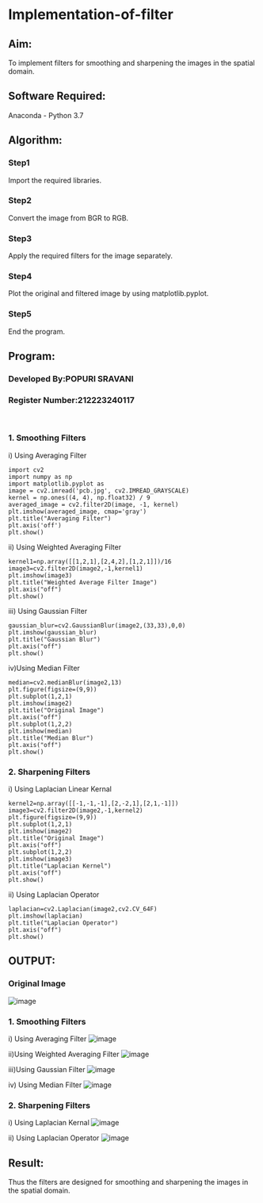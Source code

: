 # Implementation-of-filter
## Aim:
To implement filters for smoothing and sharpening the images in the spatial domain.

## Software Required:
Anaconda - Python 3.7

## Algorithm:
### Step1
Import the required libraries.

### Step2
Convert the image from BGR to RGB.

### Step3
Apply the required filters for the image separately.

### Step4
Plot the original and filtered image by using matplotlib.pyplot.

### Step5
End the program.

## Program:
### Developed By:POPURI SRAVANI
### Register Number:212223240117
</br>

### 1. Smoothing Filters

i) Using Averaging Filter
```
import cv2
import numpy as np
import matplotlib.pyplot as 
image = cv2.imread('pcb.jpg', cv2.IMREAD_GRAYSCALE)
kernel = np.ones((4, 4), np.float32) / 9
averaged_image = cv2.filter2D(image, -1, kernel)
plt.imshow(averaged_image, cmap='gray')
plt.title("Averaging Filter")
plt.axis('off')
plt.show()

```
ii) Using Weighted Averaging Filter
```
kernel1=np.array([[1,2,1],[2,4,2],[1,2,1]])/16
image3=cv2.filter2D(image2,-1,kernel1)
plt.imshow(image3)
plt.title("Weighted Average Filter Image")
plt.axis("off")
plt.show()

```
iii) Using Gaussian Filter
```
gaussian_blur=cv2.GaussianBlur(image2,(33,33),0,0)
plt.imshow(gaussian_blur)
plt.title("Gaussian Blur")
plt.axis("off")
plt.show()

```
iv)Using Median Filter
```
median=cv2.medianBlur(image2,13)
plt.figure(figsize=(9,9))
plt.subplot(1,2,1)
plt.imshow(image2)
plt.title("Original Image")
plt.axis("off")
plt.subplot(1,2,2)
plt.imshow(median)
plt.title("Median Blur")
plt.axis("off")
plt.show()

```

### 2. Sharpening Filters
i) Using Laplacian Linear Kernal
```
kernel2=np.array([[-1,-1,-1],[2,-2,1],[2,1,-1]])
image3=cv2.filter2D(image2,-1,kernel2)
plt.figure(figsize=(9,9))
plt.subplot(1,2,1)
plt.imshow(image2)
plt.title("Original Image")
plt.axis("off")
plt.subplot(1,2,2)
plt.imshow(image3)
plt.title("Laplacian Kernel")
plt.axis("off")
plt.show()

```
ii) Using Laplacian Operator
```
laplacian=cv2.Laplacian(image2,cv2.CV_64F)
plt.imshow(laplacian)
plt.title("Laplacian Operator")
plt.axis("off")
plt.show()

```

## OUTPUT:
### Original Image
![image](https://github.com/user-attachments/assets/38864be8-8276-4654-8335-26531b411e1b)

### 1. Smoothing Filters


i) Using Averaging Filter
![image](https://github.com/user-attachments/assets/66505e2d-81aa-41b0-88a2-e138059432be)

ii)Using Weighted Averaging Filter
![image](https://github.com/user-attachments/assets/d3cde3e3-2a8e-4ce4-a1b2-c92cbed2119e)


iii)Using Gaussian Filter
![image](https://github.com/user-attachments/assets/2ed61a43-b0d7-4bb3-adf0-1ebd6e717690)


iv) Using Median Filter
![image](https://github.com/user-attachments/assets/d2baa930-48b0-479e-9a72-d04c8eef669f)


### 2. Sharpening Filters

i) Using Laplacian Kernal
![image](https://github.com/user-attachments/assets/e6bd6bb7-17cf-4d3d-8766-ba9546ee8124)


ii) Using Laplacian Operator
![image](https://github.com/user-attachments/assets/92fdbac7-5c49-4a42-9eb4-0117cdc4a326)


## Result:
Thus the filters are designed for smoothing and sharpening the images in the spatial domain.
